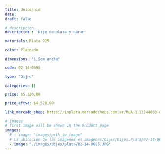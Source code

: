 ```yaml
---
title: Unicornio
date: 
draft: false

# descripcion
description : "Dije de plata y nácar"

materials: Plata 925

color: Plateado

dimensions: "1,5cm ancho"

code: 02-14-0695

type: "Dijes"

categories: []

price: $5.320,00

price_eftvo: $4.520,00

link_mercado_shop: https://inplata.mercadoshops.com.ar/MLA-1113244003-dije-de-plata-y-cristal-microcubic-unicornio-_JM

# Images
# first image will be shown in the product page
images:
  # - image: "images/path_to_image"
  # La ubicacion de las imagenes es imagenes/Dijes/Dijes.Plata/02-14-0695-unicornio
  - image: "./images/dijes/plata/02-14-0695.JPG"
---
```

